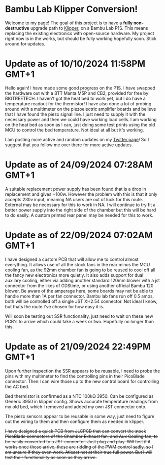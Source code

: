 # Bambu Lab Klipper Conversion!

Welcome to my page! The goal of this project is to have a **fully non-destructive** upgrade path to [Klipper](https://www.klipper3d.org/), on a Bambu Lab P1S. This means replacing the existing electronics with open-source hardware. My project right now is in the works, but should be fully working hopefully soon. Stick around for updates.

# Update as of 10/10/2024 11:58PM GMT+1

Hello again! I have made some good progress on the P1S. I have swapped the hardware out with a BTT Manta M5P and CB2, provided for free by BIGTREETECH. I haven't got the heat bed to work yet, but I do have a temperature readout for the thermistor! I have also done a lot of probing around with a multimeter on the piezoelectric amplifier boards and believe that I have found the piezo signal line. I just need to supply it with the necessary power and then we could have working load cells. I am working on the heat bed as soon as I can, just doing some test prints using the old MCU to control the bed temperature. Not ideal at all but it's working.

I am posting more active and random updates on my [Twitter page](https://x.com/chazLayyd/)! So I suggest that you follow me over there for more active updates.

# Update as of 24/09/2024 07:28AM GMT+1

A suitable replacement power supply has been found that is a drop in replacement and gives +100w. However the problem with this is that it only accepts 230v input, meaning NA users are out of luck for this route. External may be necessary for this to work in NA. I will continue to try fit a better power supply into the right side of the chamber but this will be hard to do easily. A custom printed rear panel may be needed for this to work.

# Update as of 22/09/2024 07:02AM GMT+1

I have designed a custom PCB that will allow me to control almost everything. It allows use of all the stock fans in the rear minus the MCU cooling fan, as the 92mm chamber fan is going to be reused to cool off all the fancy new electronics more quietly.
It also adds support for dual auxilary cooling, either via adding another standard 120mm blower with a jst connector from the likes of GDStime, or using another official Bambu 120 blower. Be aware of the amperage here, some boards may not be able to handle more than 1A per fan connector. Bambu lab fans run off 0.5 amps, both will be controlled off a single JST XH2.54 connector. Not ideal I know, but thats the route I've chosen for how easy it is.

Will soon be testing out SSR functionality, just need to wait on these new PCB's to arrive which could take a week or two. Hopefully no longer than this.

# Update as of 21/09/2024 22:49PM GMT+1

Upon further inspection the SSR appears to be reusable, I need to probe the pins with my multimeter to find the controlling pins in their PicoBlade connector. Then I can wire those up to the new control board for controlling the AC bed.

Bed thermistor is confirmed as a NTC 100kΩ 3950. Can be configured as Generic 3950 in klipper config. Shows accurate temperature readings from my old bed, which I removed and added my own JST connector onto.

The piezo sensors appear to be reusable in some way, just need to figure out the wiring to them and then configure them as needed in klipper.

~~I have designed a quick PCB from JLCPCB that can convert the stock PicoBlade connectors of the Chamber Exhaust fan, and Aux Cooling fan, to be easily converted to a JST connector. Just plug and play. Will test if it works once those arrive, these are ridding of the PWM control sadly, so I am unsure if they even work. Atleast not at their true full power. But I will test their functionality as soon as they arrive.~~
